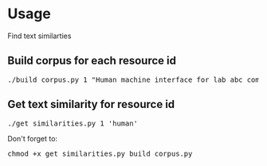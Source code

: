 # Usage

Find text similarties

<h2>Build corpus for each resource id</h2>
<pre>
./build_corpus.py 1 "Human machine interface for lab abc computer applications","A survey of user opinion of computer system response time","The EPS user interface management system","System and human system engineering testing of EPS","Relation of user perceived response time to error measurement","The generation of random binary unordered trees","The intersection graph of paths in trees","Graph minors IV Widths of trees and well quasi ordering","Graph minors A survey"
</pre>

<h2>Get text similarity for resource id</h2>
<pre>
./get_similarities.py 1 'human'
</pre>

Don't forget to:

<pre>
chmod +x get_similarities.py build_corpus.py
</pre>
